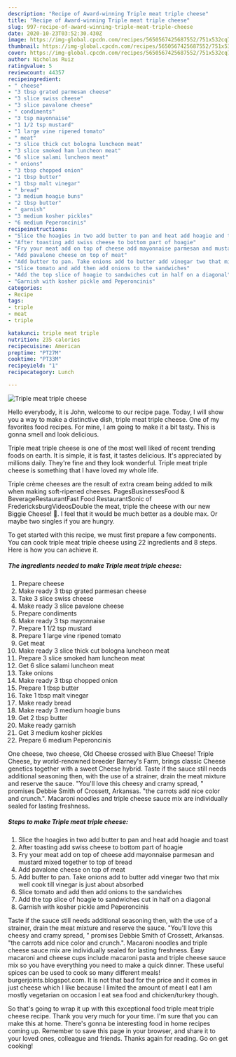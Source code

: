 ```yaml
---
description: "Recipe of Award-winning Triple meat triple cheese"
title: "Recipe of Award-winning Triple meat triple cheese"
slug: 997-recipe-of-award-winning-triple-meat-triple-cheese
date: 2020-10-23T03:52:30.430Z
image: https://img-global.cpcdn.com/recipes/5650567425687552/751x532cq70/triple-meat-triple-cheese-recipe-main-photo.jpg
thumbnail: https://img-global.cpcdn.com/recipes/5650567425687552/751x532cq70/triple-meat-triple-cheese-recipe-main-photo.jpg
cover: https://img-global.cpcdn.com/recipes/5650567425687552/751x532cq70/triple-meat-triple-cheese-recipe-main-photo.jpg
author: Nicholas Ruiz
ratingvalue: 5
reviewcount: 44357
recipeingredient:
- " cheese"
- "3 tbsp grated parmesan cheese"
- "3 slice swiss cheese"
- "3 slice pavalone cheese"
- " condiments"
- "3 tsp mayonnaise"
- "1 1/2 tsp mustard"
- "1 large vine ripened tomato"
- " meat"
- "3 slice thick cut bologna luncheon meat"
- "3 slice smoked ham luncheon meat"
- "6 slice salami luncheon meat"
- " onions"
- "3 tbsp chopped onion"
- "1 tbsp butter"
- "1 tbsp malt vinegar"
- " bread"
- "3 medium hoagie buns"
- "2 tbsp butter"
- " garnish"
- "3 medium kosher pickles"
- "6 medium Peperoncinis"
recipeinstructions:
- "Slice the hoagies in two add butter to pan and heat add hoagie and toast"
- "After toasting add swiss cheese to bottom part of hoagie"
- "Fry your meat add on top of cheese add mayonnaise parmesan and mustard mixed together to top of bread"
- "Add pavalone cheese on top of meat"
- "Add butter to pan. Take onions add to butter add vinegar two that mix well cook till vinegar is just about absorbed"
- "Slice tomato and add then add onions to the sandwiches"
- "Add the top slice of hoagie to sandwiches cut in half on a diagonal"
- "Garnish with kosher pickle amd Peperoncinis"
categories:
- Recipe
tags:
- triple
- meat
- triple

katakunci: triple meat triple 
nutrition: 235 calories
recipecuisine: American
preptime: "PT27M"
cooktime: "PT33M"
recipeyield: "1"
recipecategory: Lunch

---
```



![Triple meat triple cheese](https://img-global.cpcdn.com/recipes/5650567425687552/751x532cq70/triple-meat-triple-cheese-recipe-main-photo.jpg)

Hello everybody, it is John, welcome to our recipe page. Today, I will show you a way to make a distinctive dish, triple meat triple cheese. One of my favorites food recipes. For mine, I am going to make it a bit tasty. This is gonna smell and look delicious.

Triple meat triple cheese is one of the most well liked of recent trending foods on earth. It is simple, it is fast, it tastes delicious. It's appreciated by millions daily. They're fine and they look wonderful. Triple meat triple cheese is something that I have loved my whole life.

Triple crème cheeses are the result of extra cream being added to milk when making soft-ripened cheeses. PagesBusinessesFood &amp; BeverageRestaurantFast Food RestaurantSonic of FredericksburgVideosDouble the meat, triple the cheese with our new Biggie Cheese! 🍔. I feel that it would be much better as a double max. Or maybe two singles if you are hungry.


To get started with this recipe, we must first prepare a few components. You can cook triple meat triple cheese using 22 ingredients and 8 steps. Here is how you can achieve it.

<!--inarticleads1-->

##### The ingredients needed to make Triple meat triple cheese:

1. Prepare  cheese
1. Make ready 3 tbsp grated parmesan cheese
1. Take 3 slice swiss cheese
1. Make ready 3 slice pavalone cheese
1. Prepare  condiments
1. Make ready 3 tsp mayonnaise
1. Prepare 1 1/2 tsp mustard
1. Prepare 1 large vine ripened tomato
1. Get  meat
1. Make ready 3 slice thick cut bologna luncheon meat
1. Prepare 3 slice smoked ham luncheon meat
1. Get 6 slice salami luncheon meat
1. Take  onions
1. Make ready 3 tbsp chopped onion
1. Prepare 1 tbsp butter
1. Take 1 tbsp malt vinegar
1. Make ready  bread
1. Make ready 3 medium hoagie buns
1. Get 2 tbsp butter
1. Make ready  garnish
1. Get 3 medium kosher pickles
1. Prepare 6 medium Peperoncinis


One cheese, two cheese, Old Cheese crossed with Blue Cheese! Triple Cheese, by world-renowned breeder Barney&#39;s Farm, brings classic Cheese genetics together with a sweet Cheese hybrid. Taste if the sauce still needs additional seasoning then, with the use of a strainer, drain the meat mixture and reserve the sauce. &#34;You&#39;ll love this cheesy and cramy spread, &#34; promises Debbie Smith of Crossett, Arkansas. &#34;the carrots add nice color and crunch.&#34;. Macaroni noodles and triple cheese sauce mix are individually sealed for lasting freshness. 

<!--inarticleads2-->

##### Steps to make Triple meat triple cheese:

1. Slice the hoagies in two add butter to pan and heat add hoagie and toast
1. After toasting add swiss cheese to bottom part of hoagie
1. Fry your meat add on top of cheese add mayonnaise parmesan and mustard mixed together to top of bread
1. Add pavalone cheese on top of meat
1. Add butter to pan. Take onions add to butter add vinegar two that mix well cook till vinegar is just about absorbed
1. Slice tomato and add then add onions to the sandwiches
1. Add the top slice of hoagie to sandwiches cut in half on a diagonal
1. Garnish with kosher pickle amd Peperoncinis


Taste if the sauce still needs additional seasoning then, with the use of a strainer, drain the meat mixture and reserve the sauce. &#34;You&#39;ll love this cheesy and cramy spread, &#34; promises Debbie Smith of Crossett, Arkansas. &#34;the carrots add nice color and crunch.&#34;. Macaroni noodles and triple cheese sauce mix are individually sealed for lasting freshness. Easy macaroni and cheese cups include macaroni pasta and triple cheese sauce mix so you have everything you need to make a quick dinner. These useful spices can be used to cook so many different meals! burgerjoints.blogspot.com. It is not that bad for the price and it comes in just cheese which I like because I limited the amount of meat I eat I am mostly vegetarian on occasion I eat sea food and chicken/turkey though. 

So that's going to wrap it up with this exceptional food triple meat triple cheese recipe. Thank you very much for your time. I'm sure that you can make this at home. There's gonna be interesting food in home recipes coming up. Remember to save this page in your browser, and share it to your loved ones, colleague and friends. Thanks again for reading. Go on get cooking!
